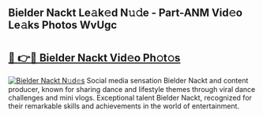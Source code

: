 ## Bielder Nackt Le𝚊k𝚎d N𝚞𝚍e - Part-ANM Vid𝚎o Le𝚊ks Photos WvUgc

# <h2><a href="http://fb93kw.evod.top/?m=Bielder+Nackt">🔗 👉🔴 Bielder Nackt Vid𝚎o Ph𝚘t𝚘s</a></h2>

[![Bielder Nackt N𝚞d𝚎s](https://i.imgur.com/8V9OHl7.gif)](http://fb93kw.evod.top/?m=Bielder+Nackt)
Social media sensation Bielder Nackt and content producer, known for sharing dance and lifestyle themes through viral dance challenges and mini vlogs. Exceptional talent Bielder Nackt, recognized for their remarkable skills and achievements in the world of entertainment. 
